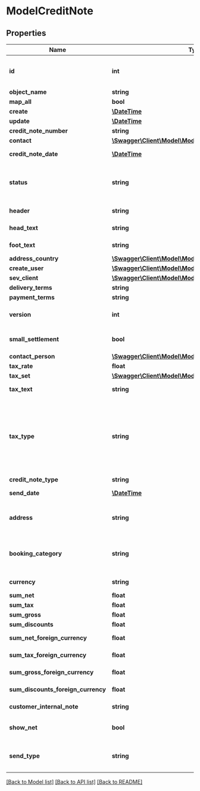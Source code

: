 # ModelCreditNote

## Properties
Name | Type | Description | Notes
------------ | ------------- | ------------- | -------------
**id** | **int** | The creditNote id. &lt;span style&#x3D;&#x27;color:red&#x27;&gt;Required&lt;/span&gt; if you want to create/update an credit note position for an existing credit note\&quot; | [optional] 
**object_name** | **string** | The creditNote object name | 
**map_all** | **bool** |  | 
**create** | [**\DateTime**](\DateTime.md) | Date of creditNote creation | [optional] 
**update** | [**\DateTime**](\DateTime.md) | Date of last creditNote update | [optional] 
**credit_note_number** | **string** | The creditNote number | 
**contact** | [**\Swagger\Client\Model\ModelCreditNoteContact**](ModelCreditNoteContact.md) |  | 
**credit_note_date** | [**\DateTime**](\DateTime.md) | Needs to be provided as timestamp or dd.mm.yyyy | 
**status** | **string** | Please have a look in       &lt;a href&#x3D;&#x27;https://api.sevdesk.de/#section/Types-and-status-of-credit-notes&#x27;&gt;status of credit note&lt;/a&gt;      to see what the different status codes mean | 
**header** | **string** | Normally consist of prefix plus the creditNote number | 
**head_text** | **string** | Certain html tags can be used here to format your text | [optional] 
**foot_text** | **string** | Certain html tags can be used here to format your text | [optional] 
**address_country** | [**\Swagger\Client\Model\ModelCreditNoteAddressCountry**](ModelCreditNoteAddressCountry.md) |  | 
**create_user** | [**\Swagger\Client\Model\ModelCreditNoteCreateUser**](ModelCreditNoteCreateUser.md) |  | [optional] 
**sev_client** | [**\Swagger\Client\Model\ModelCreditNoteSevClient**](ModelCreditNoteSevClient.md) |  | [optional] 
**delivery_terms** | **string** | Delivery terms of the creditNote | [optional] 
**payment_terms** | **string** | Payment terms of the creditNote | [optional] 
**version** | **int** | Version of the creditNote.&lt;br&gt;      Can be used if you have multiple drafts for the same creditNote.&lt;br&gt;      Should start with 0 | [optional] 
**small_settlement** | **bool** | Defines if the client uses the small settlement scheme.      If yes, the creditNote must not contain any vat | [optional] 
**contact_person** | [**\Swagger\Client\Model\ModelCreditNoteContactPerson**](ModelCreditNoteContactPerson.md) |  | 
**tax_rate** | **float** | Is overwritten by creditNote position tax rates | 
**tax_set** | [**\Swagger\Client\Model\ModelCreditNoteTaxSet**](ModelCreditNoteTaxSet.md) |  | [optional] 
**tax_text** | **string** | A common tax text would be &#x27;Umsatzsteuer 19%&#x27; | 
**tax_type** | **string** | Tax type of the creditNote. There are four tax types: 1. default - Umsatzsteuer ausweisen 2. eu - Steuerfreie innergemeinschaftliche Lieferung (Europäische Union) 3. noteu - Steuerschuldnerschaft des Leistungsempfängers (außerhalb EU, z. B. Schweiz) 4. custom - Using custom tax set 5. ss - Not subject to VAT according to §19 1 UStG Tax rates are heavily connected to the tax type used. | 
**credit_note_type** | **string** | Type of the creditNote. | [optional] 
**send_date** | [**\DateTime**](\DateTime.md) | The date the creditNote was sent to the customer | [optional] 
**address** | **string** | Complete address of the recipient including name, street, city, zip and country.&lt;br&gt;       Line breaks can be used and will be displayed on the invoice pdf. | [optional] 
**booking_category** | **string** | defines the booking category, for more information see the section \&quot;&lt;a href&#x3D;&#x27;https://api.sevdesk.de/#section/Credit-note-booking-categories&#x27;&gt;Credit note booking categories&lt;/a&gt;\&quot; | [optional] 
**currency** | **string** | Currency used in the creditNote. Needs to be currency code according to ISO-4217 | 
**sum_net** | **float** | Net sum of the creditNote | [optional] 
**sum_tax** | **float** | Tax sum of the creditNote | [optional] 
**sum_gross** | **float** | Gross sum of the creditNote | [optional] 
**sum_discounts** | **float** | Sum of all discounts in the creditNote | [optional] 
**sum_net_foreign_currency** | **float** | Net sum of the creditNote in the foreign currency | [optional] 
**sum_tax_foreign_currency** | **float** | Tax sum of the creditNote in the foreign currency | [optional] 
**sum_gross_foreign_currency** | **float** | Gross sum of the creditNote in the foreign currency | [optional] 
**sum_discounts_foreign_currency** | **float** | Discounts sum of the creditNote in the foreign currency | [optional] 
**customer_internal_note** | **string** | Internal note of the customer. Contains data entered into field &#x27;Referenz/Bestellnummer&#x27; | [optional] 
**show_net** | **bool** | If true, the net amount of each position will be shown on the creditNote. Otherwise gross amount | [optional] 
**send_type** | **string** | Type which was used to send the creditNote. IMPORTANT: Please refer to the creditNote section of the       *     API-Overview to understand how this attribute can be used before using it! | [optional] 

[[Back to Model list]](../../README.md#documentation-for-models) [[Back to API list]](../../README.md#documentation-for-api-endpoints) [[Back to README]](../../README.md)

